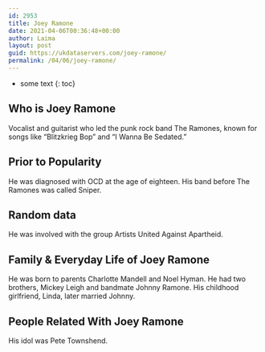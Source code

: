 ```yaml
---
id: 2953
title: Joey Ramone
date: 2021-04-06T00:36:48+00:00
author: Laima
layout: post
guid: https://ukdataservers.com/joey-ramone/
permalink: /04/06/joey-ramone/
---
```


* some text
{: toc}


## Who is Joey Ramone
                  
                  
                  
Vocalist and guitarist who led the punk rock band The Ramones, known for songs like &#8220;Blitzkrieg Bop&#8221; and &#8220;I Wanna Be Sedated.&#8221;
                  
              
            
              
            
                
                
                
## Prior to Popularity
                  
                  
                  
He was diagnosed with OCD at the age of eighteen. His band before The Ramones was called Sniper.
                  
              
            
              
            
                
                
                
## Random data
                  
                  
                  
He was involved with the group Artists United Against Apartheid.
                  
              
            
              
            
                
                
                
## Family & Everyday Life of Joey Ramone
                  
                  
                  
He was born to parents Charlotte Mandell and Noel Hyman. He had two brothers, Mickey Leigh and bandmate Johnny Ramone. His childhood girlfriend, Linda, later married Johnny.
                  
              
            
              
            
                
                
                
## People Related With Joey Ramone
                  
                  
                  
His idol was Pete Townshend.
                  
              
            
              
            
                
              
            
              
              
            
            
              
            
          
          
          